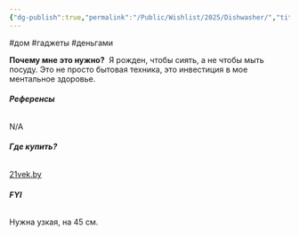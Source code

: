 ```yaml
---
{"dg-publish":true,"permalink":"/Public/Wishlist/2025/Dishwasher/","title":"🍽️ Посудомойка"}
---
```


#дом #гаджеты #деньгами

**Почему мне это нужно?** 
Я рожден, чтобы сиять, а не чтобы мыть посуду.  Это не просто бытовая техника, это инвестиция в мое ментальное здоровье.

###### **Референсы** 
N/A

###### **Где купить?** 
[21vek.by](placeholder_link)

###### **FYI** 
Нужна узкая, на 45 см.